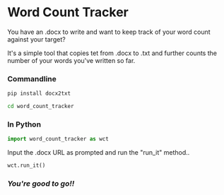 # Word Count Tracker
You have an .docx to write and want to keep track of your word count against your target?

It's a simple tool that copies tet from .docx to .txt and further counts the number of your words you've written so far.

<h3> Commandline </h3>

```bash
pip install docx2txt

cd word_count_tracker
```

<h3> In Python </h3>

```python
import word_count_tracker as wct
```

Input the .docx URL as prompted and run the "run_it" method..

```python
wct.run_it()
```


### _You're good to go!!_
